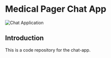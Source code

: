 # Medical Pager Chat App

![Chat Application](https://i.ibb.co/hsvcw4V/image.png)

## Introduction
This is a code repository for the chat-app. 

